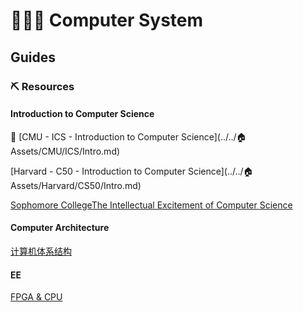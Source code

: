 # 👷🏾‍♂️ Computer System

## Guides

### ⛏ Resources

#### Introduction to Computer Science

🚀 [CMU - ICS - Introduction to Computer Science](../../🏠 Assets/CMU/ICS/Intro.md) 

[Harvard - C50 - Introduction to Computer Science](../../🏠 Assets/Harvard/CS50/Intro.md) 

[Sophomore CollegeThe Intellectual Excitement of Computer Science](https://cs.stanford.edu/people/eroberts/courses/soco/)



#### Computer Architecture

[计算机体系结构](https://foxsen.github.io/archbase/)



#### EE

[FPGA & CPU](https://yearn.xyz/docs/fpgacpu/)

